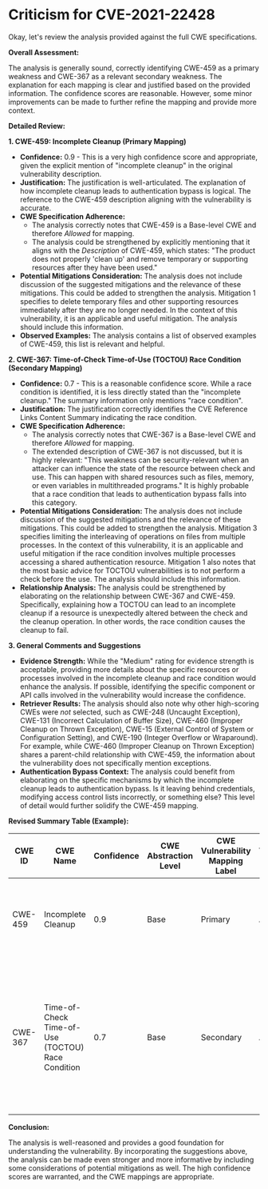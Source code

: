 # Criticism for CVE-2021-22428

Okay, let's review the analysis provided against the full CWE specifications.

**Overall Assessment:**

The analysis is generally sound, correctly identifying CWE-459 as a primary weakness and CWE-367 as a relevant secondary weakness. The explanation for each mapping is clear and justified based on the provided information. The confidence scores are reasonable. However, some minor improvements can be made to further refine the mapping and provide more context.

**Detailed Review:**

**1. CWE-459: Incomplete Cleanup (Primary Mapping)**

*   **Confidence:** 0.9 - This is a very high confidence score and appropriate, given the explicit mention of "incomplete cleanup" in the original vulnerability description.
*   **Justification:** The justification is well-articulated. The explanation of how incomplete cleanup leads to authentication bypass is logical. The reference to the CWE-459 description aligning with the vulnerability is accurate.
*   **CWE Specification Adherence:**
    *   The analysis correctly notes that CWE-459 is a Base-level CWE and therefore *Allowed* for mapping.
    *   The analysis could be strengthened by explicitly mentioning that it aligns with the *Description* of CWE-459, which states: "The product does not properly 'clean up' and remove temporary or supporting resources after they have been used."
*   **Potential Mitigations Consideration:** The analysis does not include discussion of the suggested mitigations and the relevance of these mitigations. This could be added to strengthen the analysis. Mitigation 1 specifies to delete temporary files and other supporting resources immediately after they are no longer needed. In the context of this vulnerability, it is an applicable and useful mitigation. The analysis should include this information.
*   **Observed Examples:** The analysis contains a list of observed examples of CWE-459, this list is relevant and helpful.

**2. CWE-367: Time-of-Check Time-of-Use (TOCTOU) Race Condition (Secondary Mapping)**

*   **Confidence:** 0.7 - This is a reasonable confidence score. While a race condition is identified, it is less directly stated than the "incomplete cleanup." The summary information only mentions "race condition".
*   **Justification:** The justification correctly identifies the CVE Reference Links Content Summary indicating the race condition.
*   **CWE Specification Adherence:**
    *   The analysis correctly notes that CWE-367 is a Base-level CWE and therefore *Allowed* for mapping.
    *   The extended description of CWE-367 is not discussed, but it is highly relevant: "This weakness can be security-relevant when an attacker can influence the state of the resource between check and use. This can happen with shared resources such as files, memory, or even variables in multithreaded programs." It is highly probable that a race condition that leads to authentication bypass falls into this category.
*   **Potential Mitigations Consideration:** The analysis does not include discussion of the suggested mitigations and the relevance of these mitigations. This could be added to strengthen the analysis. Mitigation 3 specifies limiting the interleaving of operations on files from multiple processes. In the context of this vulnerability, it is an applicable and useful mitigation if the race condition involves multiple processes accessing a shared authentication resource. Mitigation 1 also notes that the most basic advice for TOCTOU vulnerabilities is to not perform a check before the use. The analysis should include this information.
*   **Relationship Analysis:** The analysis could be strengthened by elaborating on the relationship between CWE-367 and CWE-459. Specifically, explaining how a TOCTOU can lead to an incomplete cleanup if a resource is unexpectedly altered between the check and the cleanup operation. In other words, the race condition causes the cleanup to fail.

**3. General Comments and Suggestions**

*   **Evidence Strength:**  While the "Medium" rating for evidence strength is acceptable, providing more details about the specific resources or processes involved in the incomplete cleanup and race condition would enhance the analysis. If possible, identifying the specific component or API calls involved in the vulnerability would increase the confidence.
*   **Retriever Results:** The analysis should also note why other high-scoring CWEs were *not* selected, such as CWE-248 (Uncaught Exception), CWE-131 (Incorrect Calculation of Buffer Size), CWE-460 (Improper Cleanup on Thrown Exception), CWE-15 (External Control of System or Configuration Setting), and CWE-190 (Integer Overflow or Wraparound). For example, while CWE-460 (Improper Cleanup on Thrown Exception) shares a parent-child relationship with CWE-459, the information about the vulnerability does not specifically mention exceptions.
*   **Authentication Bypass Context:**  The analysis could benefit from elaborating on the specific mechanisms by which the incomplete cleanup leads to authentication bypass.  Is it leaving behind credentials, modifying access control lists incorrectly, or something else?  This level of detail would further solidify the CWE-459 mapping.

**Revised Summary Table (Example):**

| CWE ID | CWE Name | Confidence | CWE Abstraction Level | CWE Vulnerability Mapping Label | CWE-Vulnerability Mapping Notes | Relevant Mitigations |
|---|---|---|---|---|---|---|
| CWE-459 | Incomplete Cleanup | 0.9 | Base | Primary | Allowed | Mitigation 1: Delete temporary files and supporting resources immediately after use. |
| CWE-367 | Time-of-Check Time-of-Use (TOCTOU) Race Condition | 0.7 | Base | Secondary | Allowed | Mitigation 1: Don't perform a check before the use. Mitigation 3: Limit interleaving of operations on files from multiple processes. |

**Conclusion:**

The analysis is well-reasoned and provides a good foundation for understanding the vulnerability. By incorporating the suggestions above, the analysis can be made even stronger and more informative by including some considerations of potential mitigations as well. The high confidence scores are warranted, and the CWE mappings are appropriate.
